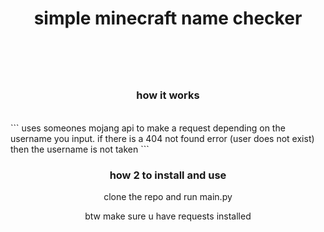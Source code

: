 <div align='center'>
<h1>simple minecraft name checker<h1>
<br>
  <h3>how it works</h3>
  
</div>
<br>
```
  uses someones mojang api to make a request depending on the username you input. if there is a 404 not found error (user does not exist) then the username is not taken
```
<br>
<div align='center'>
  <h3>how 2 to install and use</h3>
  <p>clone the repo and run main.py</p>
  <p>btw make sure u have requests installed </p>
</div>
